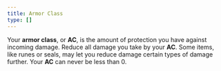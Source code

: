 ```yaml
---
title: Armor Class
type: []
---
```


Your **armor class**, or **AC**, is the amount of protection you have against incoming damage. Reduce all damage you take by your **AC**. Some items, like runes or seals, may let you reduce damage certain types of damage further. Your **AC** can never be less than 0.
